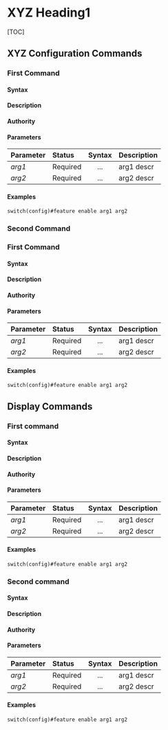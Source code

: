 <!--
The following is a proposed syntax for the CLI command references (in the Syntax section below)

[] for an optional parameter
<> for a parameter to be replaced with user input
| for a choose one option

i.e
[<optional-user-input>] for an optional parameter that is an user input variable too
    e.g enable keepalive [<retries>]
    where retries is optional and takes a number between 1-10

[optional-literal-word] for an optional parameter that takes a literal expression
<non-optional-user-input> for non optional parameter
    e.g ip address <A.B.C.D/M> [secondary]
    where <A.B.C.D/M> must be entered with user-input
    and secondary is optional but must be entered literaly

option-a | option-b for “choose a or b”
    e.g enable mode normal|fast
    where normal or fast must be entered
-->
XYZ Heading1
============

<!--Provide the name of the grouping of commands, for example, LLDP commands-->

[TOC]

XYZ Configuration Commands
--------------------------
### First Command ###

#### Syntax ####
<!-- For example,    command [optional parameter] <user-input> [choose|one] -->

#### Description ####
<!-- Provide a description of the command. -->

#### Authority ####
<!-- Provide who is authorized to use this command, such as Super Admin or all users. -->

#### Parameters ####
<!-- Provide for the parameters for the command. -->

| Parameter | Status   | Syntax         | Description                           |
|:-----------|:----------|:----------------:|:---------------------------------------|
| *arg1* | Required | ... | arg1 descr |
| *arg2* | Required | ... | arg2 descr |

#### Examples ####
<!--    myprogramstart -s process_xyz-->

```
switch(config)#feature enable arg1 arg2
```

### Second Command ###
<!--Change the value of the anchor tag above, so this command can be directly linked. -->

### First Command ###

#### Syntax ####
<!-- For example,    command [optional parameter] <user-input> [choose|one] -->

#### Description ####
<!-- Provide a description of the command. -->

#### Authority ####
<!-- Provide who is authorized to use this command, such as Super Admin or all users. -->

#### Parameters ####
<!-- Provide for the parameters for the command. -->

| Parameter | Status   | Syntax         | Description                           |
|:-----------|:----------|:----------------:|:---------------------------------------|
| *arg1* | Required | ... | arg1 descr |
| *arg2* | Required | ... | arg2 descr |

#### Examples ####
<!--    myprogramstart -s process_xyz-->

```
switch(config)#feature enable arg1 arg2
```

Display Commands
----------------

### First command ###
<!--Change the value of the anchor tag above, so this command can be directly linked. -->

#### Syntax ####
<!--For example,    myprogramstart [option] <process_name> -->

#### Description ####
<!--Provide a description of the command. -->

#### Authority ####
<!--Provide who is authorized to use this command, such as Super Admin or all users.-->

#### Parameters ####
<!--Provide for the parameters for the command.-->

| Parameter | Status   | Syntax         | Description                           |
|:-----------|:----------|:----------------:|:---------------------------------------|
| *arg1* | Required | ... | arg1 descr |
| *arg2* | Required | ... | arg2 descr |

#### Examples ####
<!--    myprogramstart -s process_xyz-->

```
switch(config)#feature enable arg1 arg2
```

### Second command ###
<!--Change the value of the anchor tag above, so this command can be directly linked. -->

#### Syntax ####
<!--For example,    myprogramstart [option] <process_name> -->

#### Description ####
<!--Provide a description of the command. -->

#### Authority ####
<!--Provide who is authorized to use this command, such as Super Admin or all users.-->

#### Parameters ####
<!--Provide for the parameters for the command.-->

| Parameter | Status   | Syntax         | Description                           |
|:-----------|:----------|:----------------:|:---------------------------------------|
| *arg1* | Required | ... | arg1 descr |
| *arg2* | Required | ... | arg2 descr |

#### Examples ####
<!--    myprogramstart -s process_xyz-->

```
switch(config)#feature enable arg1 arg2
```
